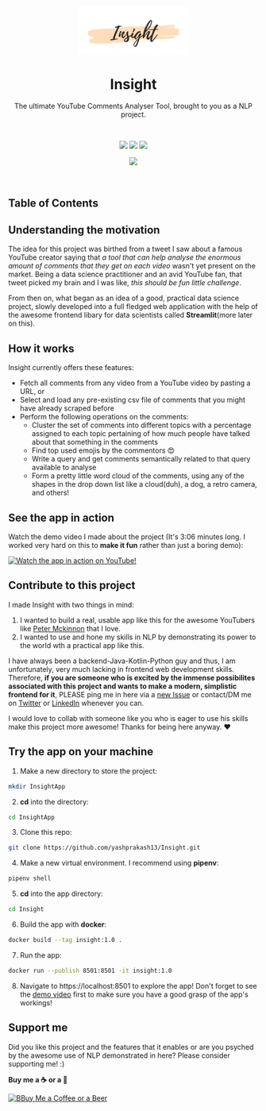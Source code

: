 <p align="center"><img width=43.5% src="https://github.com/yashprakash13/Insight/blob/main/app/images/logo.png"></p>
<h1 align="center">Insight</h1>
<p align="center">The ultimate YouTube Comments Analyser Tool, brought to you as a NLP project.</p>
&nbsp;&nbsp;&nbsp;&nbsp;&nbsp;&nbsp;&nbsp;&nbsp;&nbsp;&nbsp;&nbsp;&nbsp;&nbsp;&nbsp;&nbsp;&nbsp;&nbsp;&nbsp;&nbsp;
<p align="center"><img src="https://img.shields.io/badge/Built%20for-YouTube Creators-red?style=for-the-badge">   <img src="https://img.shields.io/badge/python-3.9.1-brightgreen?style=for-the-badge">   <img src="https://img.shields.io/badge/maintained-yes-blue?style=for-the-badge"></p>
<p align="center"><img src="https://img.shields.io/badge/Built-Jan--Feb'21-yellow?style=for-the-badge"></p>
&nbsp;&nbsp;&nbsp;&nbsp;&nbsp;&nbsp;&nbsp;&nbsp;&nbsp;&nbsp;&nbsp;&nbsp;&nbsp;&nbsp;&nbsp;&nbsp;&nbsp;&nbsp;&nbsp;


## Table of Contents

## Understanding the motivation
The idea for this project was birthed from a tweet I saw about a famous YouTube creator saying that _a tool that can help analyse the enormous amount of comments that they get on each video_ wasn't yet present on the market. Being a data science practitioner and an avid YouTube fan, that tweet picked my brain and I was like, *this should be fun little challenge*. 

From then on, what began as an idea of a good, practical data science project, slowly developed into a full fledged web application with the help of the awesome frontend libary for data scientists called **Streamlit**(more later on this).

## How it works
Insight currently offers these features:
- Fetch all comments from any video from a YouTube video by pasting a URL, or
- Select and load any pre-existing csv file of comments that you might have already scraped before
- Perform the following operations on the comments:
  * Cluster the set of comments into different topics with a percentage assigned to each topic pertaining of how much people have talked about that something in the comments
  * Find top used emojis by the commentors 😍
  * Write a query and get comments semantically related to that query available to analyse
  * Form a pretty little word cloud of the comments, using any of the shapes in the drop down list like a cloud(duh), a dog, a retro camera, and others!


## See the app in action
Watch the demo video I made about the project (It's 3:06 minutes long. I worked very hard on this to **make it fun** rather than just a boring demo):

[![Watch the app in action on YouTube!](http://img.youtube.com/vi/3zhDx04Nxd8/0.jpg)](http://www.youtube.com/watch?v=3zhDx04Nxd8 "Insight Demo Video")


## Contribute to this project
I made Insight with two things in mind:
1. I wanted to build a real, usable app like this for the awesome YouTubers like [Peter Mckinnon](https://www.youtube.com/user/petermckinnon24) that I love.
2. I wanted to use and hone my skills in NLP by demonstrating its power to the world wth a practical app like this.

I have always been a backend-Java-Kotlin-Python guy and thus, I am unfortunately, very much lacking in frontend web development skills. Therefore, **if you are someone who is excited by the immense possibilites associated with this project and wants to make a modern, simplistic frontend for it**, PLEASE ping me in here via a [new Issue](https://github.com/yashprakash13/Insight/issues) or contact/DM me on [Twitter](https://twitter.com/csandyash) or [LinkedIn](https://www.linkedin.com/in/yashprakash13/) whenever you can. 

I would love to collab with someone like you who is eager to use his skills make this project more awesome! Thanks for being here anyway. :heart: 


## Try the app on your machine
1. Make a new directory to store the project:
```bash
mkdir InsightApp
```
2. **cd** into the directory:
```bash
cd InsightApp
```
3. Clone this repo: 
```bash
git clone https://github.com/yashprakash13/Insight.git
```
4. Make a new virtual environment. I recommend using **pipenv**:
```bash
pipenv shell
```
5. **cd** into the app directory:
```bash
cd Insight
```
6. Build the app with **docker**:
```bash
docker build --tag insight:1.0 .
```
7. Run the app:
```bash
docker run --publish 8501:8501 -it insight:1.0
```
8. Navigate to https://localhost:8501 to explore the app! Don't forget to see the [demo video](#see-the-app-in-action) first to make sure you have a good grasp of the app's workings!


## Support me
Did you like this project and the features that it enables or are you psyched by the awesome use of NLP demonstrated in here? Please consider supporting me! :)

**Buy me a :coffee: or a :beer:**


<a href='https://ko-fi.com/G2G3R125' target='_blank'><img height='36' style='border:0px;height:36px;' src='https://cdn.ko-fi.com/cdn/kofi3.png?v=2' border='0' alt='BBuy Me a Coffee or a Beer' /></a>
